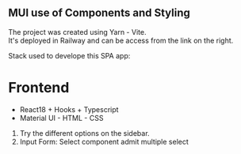 ## MUI use of Components and Styling 

The project was created using Yarn - Vite.  
It's deployed in Railway and can be access from the link on the right.  


Stack used to develope this SPA app:  

# Frontend  
* React18 + Hooks + Typescript
* Material UI - HTML - CSS  

1. Try the different options on the sidebar.
2. Input Form: Select component admit multiple select